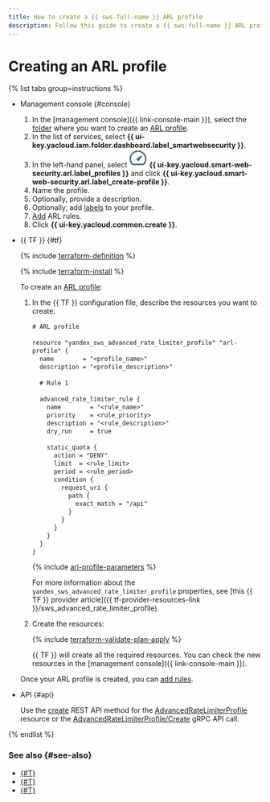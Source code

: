 ```yaml
---
title: How to create a {{ sws-full-name }} ARL profile
description: Follow this guide to create a {{ sws-full-name }} ARL profile.
---
```


# Creating an ARL profile

{% list tabs group=instructions %}

- Management console {#console}

  1. In the [management console]({{ link-console-main }}), select the [folder](../../resource-manager/concepts/resources-hierarchy.md#folder) where you want to create an [ARL profile](../concepts/arl.md).
  1. In the list of services, select **{{ ui-key.yacloud.iam.folder.dashboard.label_smartwebsecurity }}**.
  1. In the left-hand panel, select ![image](../../_assets/smartwebsecurity/arl.svg) **{{ ui-key.yacloud.smart-web-security.arl.label_profiles }}** and click **{{ ui-key.yacloud.smart-web-security.arl.label_create-profile }}**.
  1. Name the profile.
  1. Optionally, provide a description.
  1. Optionally, add [labels](../../resource-manager/concepts/labels.md) to your profile.
  1. [Add](arl-rule-add.md) ARL rules.
  1. Click **{{ ui-key.yacloud.common.create }}**.

- {{ TF }} {#tf}

  {% include [terraform-definition](../../_tutorials/_tutorials_includes/terraform-definition.md) %}

  {% include [terraform-install](../../_includes/terraform-install.md) %}

  To create an [ARL profile](../concepts/arl.md):

  1. In the {{ TF }} configuration file, describe the resources you want to create:

      ```hcl
      # ARL profile

      resource "yandex_sws_advanced_rate_limiter_profile" "arl-profile" {
        name        = "<profile_name>"
        description = "<profile_description>"

        # Rule 1

        advanced_rate_limiter_rule {
          name        = "<rule_name>"
          priority    = <rule_priority>
          description = "<rule_description>"
          dry_run     = true

          static_quota {
            action = "DENY"
            limit  = <rule_limit>
            period = <rule_period>
            condition {
              request_uri {
                path {
                  exact_match = "/api"
                }
              }
            }
          }
        }
      }
      ```

      {% include [arl-profile-parameters](../../_includes/smartwebsecurity/arl-profile-parameters.md) %}

      For more information about the `yandex_sws_advanced_rate_limiter_profile` properties, see [this {{ TF }} provider article]({{ tf-provider-resources-link }}/sws_advanced_rate_limiter_profile).

  1. Create the resources:

       {% include [terraform-validate-plan-apply](../../_tutorials/_tutorials_includes/terraform-validate-plan-apply.md) %}

       {{ TF }} will create all the required resources. You can check the new resources in the [management console]({{ link-console-main }}).

  Once your ARL profile is created, you can [add rules](arl-rule-add.md).

- API {#api}

  Use the [create](../advanced_rate_limiter/api-ref/AdvancedRateLimiterProfile/create.md) REST API method for the [AdvancedRateLimiterProfile](../advanced_rate_limiter/api-ref/AdvancedRateLimiterProfile/index.md) resource or the [AdvancedRateLimiterProfile/Create](../advanced_rate_limiter/api-ref/grpc/AdvancedRateLimiterProfile/create.md) gRPC API call.

{% endlist %}

### See also {#see-also}

* [{#T}](arl-rule-add.md)
* [{#T}](profile-update.md)
* [{#T}](arl-profile-delete.md)
